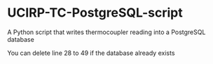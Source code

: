 # UCIRP-TC-PostgreSQL-script
A Python script that writes thermocoupler reading into a PostgreSQL database

You can delete line 28 to 49 if the database already exists
